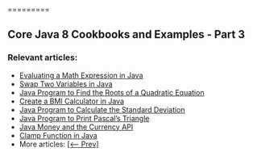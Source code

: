=========

## Core Java 8 Cookbooks and Examples - Part 3

### Relevant articles:

- [Evaluating a Math Expression in Java](https://www.baeldung.com/java-evaluate-math-expression-string)
- [Swap Two Variables in Java](https://www.baeldung.com/java-swap-two-variables)
- [Java Program to Find the Roots of a Quadratic Equation](https://www.baeldung.com/roots-quadratic-equation)
- [Create a BMI Calculator in Java](https://www.baeldung.com/java-body-mass-index-calculator)
- [Java Program to Calculate the Standard Deviation](https://www.baeldung.com/java-calculate-standard-deviation)
- [Java Program to Print Pascal’s Triangle](https://www.baeldung.com/java-pascal-triangle)
- [Java Money and the Currency API](http://www.baeldung.com/java-money-and-currency)
- [Clamp Function in Java](https://www.baeldung.com/java-clamp-function)
- More articles: [[<-- Prev]](/core-java-modules/core-java-lang-math-2)

